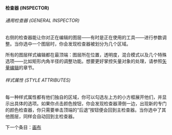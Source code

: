 #### 检查器 (INSPECTOR)

###### 通用检查器 (GENERAL INSPECTOR)
右侧的检查器能让你对正在编辑的图层——有时是正在使用的工具——进行参数调整。当你选中一个图层时，你会发现检查器被划分为几个区域。

所有的图层样式编辑都在最顶端：图层所在位置，透明度，混合模式以及几个特殊选项——比如矩形内角半径的调整功能。想要更好掌控矢量对象的处理，请参照[矢量编辑](http://www.bohemiancoding.com/sketch/help/manual/vector-editing/)的章节。

###### 样式属性 (STYLE ATTRIBUTES)
每一种样式属性都有他们独自的区域，你可以勾选左上方的小方框展开他们，并显示出具体的选项。如果你点击颜色按钮，你会发现检查器滑倒一边，出现新的专门的颜色检查器，你只需要单击顶端的“后退”按钮便会回到主检查器。当你选中了其他图层，同样会自动回到主检查器。



下一个条目：[画布](http://www.bohemiancoding.com/sketch/help/manual/the-interface/canvas/)


